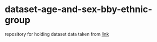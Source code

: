 # dataset-age-and-sex-bby-ethnic-group
repository for holding dataset
data taken from [link](https://www.stats.govt.nz/large-datasets/csv-files-for-download/)
